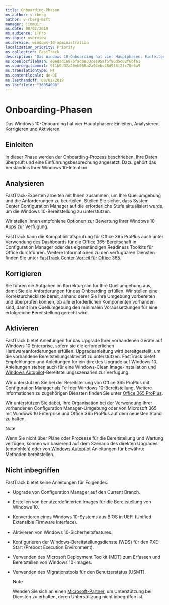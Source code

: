 ```yaml
---
title: Onboarding-Phasen
ms.author: v-rberg
author: v-rberg-msft
manager: jimmuir
ms.date: 08/02/2019
ms.audience: ITPro
ms.topic: overview
ms.service: windows-10-administration
localization_priority: Priority
ms.collection: FastTrack
description: 'Das Windows 10-Onboarding hat vier Hauptphasen: Einleiten, Analysieren, Korrigieren und Aktivieren.'
ms.openlocfilehash: e0edad16976fadbe33cee95af5f90d5c02f6bf61
ms.sourcegitcommit: 911b0d32a26eb068a2a94ebc48d9f8f2fc70e5a9
ms.translationtype: HT
ms.contentlocale: de-DE
ms.lasthandoff: 08/01/2019
ms.locfileid: "36054098"
---
```

# <a name="onboarding-phases"></a>Onboarding-Phasen

Das Windows 10-Onboarding hat vier Hauptphasen: Einleiten, Analysieren, Korrigieren und Aktivieren.

## <a name="initiate"></a>Einleiten

In dieser Phase werden der Onboarding-Prozess beschrieben, Ihre Daten überprüft und eine Einführungsbesprechung angesetzt. Dazu gehört das Verständnis Ihrer Windows 10-Intention.

## <a name="assess"></a>Analysieren

FastTrack-Experten arbeiten mit Ihnen zusammen, um Ihre Quellumgebung und die Anforderungen zu beurteilen. Stellen Sie sicher, dass System Center Configuration Manager auf die erforderliche Stufe aktualisiert wurde, um die Windows 10-Bereitstellung zu unterstützen. 

Wir stellen Ihnen empfohlene Optionen zur Bewertung Ihrer Windows 10-Apps zur Verfügung.

FastTrack kann die Kompatibilitätsprüfung für Office 365 ProPlus auch unter Verwendung des Dashboards für die Office 365-Bereitschaft in Configuration Manager oder des eigenständigen Readiness Toolkits für Office durchführen. Weitere Informationen zu den verfügbaren Diensten finden Sie unter [FastTrack Center-Vorteil für Office 365](O365-fasttrack-benefit-for-office-365.md). 

## <a name="remediate"></a>Korrigieren

Sie führen die Aufgaben im Korrekturplan für Ihre Quellumgebung aus, damit Sie die Anforderungen für das Onboarding erfüllen. Wir stellen eine Korrekturcheckliste bereit, anhand derer Sie Ihre Umgebung vorbereiten und überprüfen können, ob alle erforderlichen Komponenten vorhanden sind, damit ihre Quellumgebung den minimalen Voraussetzungen für eine erfolgreiche Bereitstellung gerecht wird. 

## <a name="enable"></a>Aktivieren

FastTrack bietet Anleitungen für das Upgrade Ihrer vorhandenen Geräte auf Windows 10 Enterprise, sofern sie die erforderlichen Hardwareanforderungen erfüllen. Upgradeanleitung wird bereitgestellt, um die vorhandene Bereitstellungsaktivität zu unterstützen. FastTrack bietet Empfehlungen und Anleitungen für ein direktes Upgrade auf Windows 10. Anleitungen stehen auch für eine Windows-Clean Image-Installation und [Windows Autopilot](EMS-onboarding-phases.md#windows-autopilot)-Bereitstellungsszenarien zur Verfügung. 

Wir unterstützen Sie bei der Bereitstellung von Office 365 ProPlus mit Configuration Manager als Teil der Windows 10-Bereitstellung. Weitere Informationen zu zugehörigen Diensten finden Sie unter [Office 365 ProPlus](O365-onboarding-and-migration.md#office-365-proplus).

Wir unterstützen Sie dabei, Ihre Organisation bei der Verwendung Ihrer vorhandenen Configuration Manager-Umgebung oder von Microsoft 365 mit Windows 10 Enterprise und Office 365 ProPlus auf dem neuesten Stand zu halten.

> [!NOTE]
> Wenn Sie nicht über Pläne oder Prozesse für die Bereitstellung und Wartung verfügen, können wir basierend auf dem Szenario des direkten Upgrades (empfohlen) oder von [Windows Autopilot](EMS-onboarding-phases.md#windows-autopilot) Anleitungen für bewährte Methoden bereitstellen.

## <a name="out-of-scope"></a>Nicht inbegriffen

FastTrack bietet keine Anleitungen für Folgendes:

- Upgrade von Configuration Manager auf den Current Branch.
- Erstellen von benutzerdefinierten Images für die Bereitstellung von Windows 10.
- Konvertieren eines Windows 10-Systems aus BIOS in UEFI (Unified Extensible Firmware Interface).
- Aktivieren von Windows 10-Sicherheitsfeatures. 
- Konfigurieren der Windows-Bereitstellungsdienste (WDS) für den PXE-Start (Preboot Execution Environment).
- Verwenden des Microsoft Deployment Toolkit (MDT) zum Erfassen und Bereitstellen von Windows 10-Images.
- Verwenden des Migrationstools für den Benutzerstatus (USMT).

  > [!NOTE]
  > Wenden Sie sich an einen [Microsoft-Partner](https://go.microsoft.com/fwlink/?linkid=2080150), um Unterstützung bei Diensten zu erhalten, deren Unterstützung nicht inbegriffen ist.

 